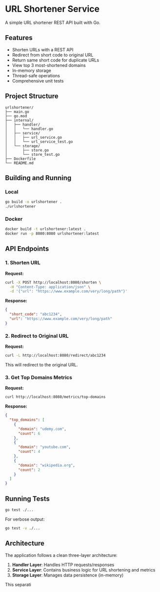 # URL Shortener Service

A simple URL shortener REST API built with Go.

## Features

- Shorten URLs with a REST API
- Redirect from short code to original URL
- Return same short code for duplicate URLs
- View top 3 most-shortened domains
- In-memory storage
- Thread-safe operations
- Comprehensive unit tests

## Project Structure

```
urlshortener/
├── main.go
├── go.mod
├── internal/
│   ├── handler/
│   │   └── handler.go
│   ├── service/
│   │   ├── url_service.go
│   │   └── url_service_test.go
│   └── storage/
│       ├── store.go
│       └── store_test.go
├── Dockerfile
└── README.md
```

## Building and Running

### Local

```bash
go build -o urlshortener .
./urlshortener
```

### Docker

```bash
docker build -t urlshortener:latest .
docker run -p 8080:8080 urlshortener:latest
```

## API Endpoints

### 1. Shorten URL

**Request:**
```bash
curl -X POST http://localhost:8080/shorten \
  -H "Content-Type: application/json" \
  -d '{"url": "https://www.example.com/very/long/path"}'
```

**Response:**
```json
{
  "short_code": "abc1234",
  "url": "https://www.example.com/very/long/path"
}
```

### 2. Redirect to Original URL

**Request:**
```bash
curl -L http://localhost:8080/redirect/abc1234
```

This will redirect to the original URL.

### 3. Get Top Domains Metrics

**Request:**
```bash
curl http://localhost:8080/metrics/top-domains
```

**Response:**
```json
{
  "top_domains": [
    {
      "domain": "udemy.com",
      "count": 6
    },
    {
      "domain": "youtube.com",
      "count": 4
    },
    {
      "domain": "wikipedia.org",
      "count": 2
    }
  ]
}
```

## Running Tests

```bash
go test ./...
```

For verbose output:
```bash
go test -v ./...
```

## Architecture

The application follows a clean three-layer architecture:

1. **Handler Layer**: Handles HTTP requests/responses
2. **Service Layer**: Contains business logic for URL shortening and metrics
3. **Storage Layer**: Manages data persistence (in-memory)

This separati